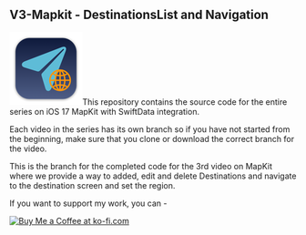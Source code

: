 ## V3-Mapkit - DestinationsList and Navigation

![mac128](Images/mac128.png)This repository contains the source code for the entire series on iOS 17 MapKit with SwiftData integration.

Each video in the series has its own branch so if you have not started from the beginning, make sure that you clone or download the correct branch for the video.

This is the branch for the completed code for the 3rd video on MapKit where we provide a way to added, edit and delete Destinations and navigate to the destination screen and set the region.

If you want to support my work, you can - </br>

<a href='https://ko-fi.com/Z8Z22WRVG' target='_blank'><img height='36' style='border:0px;height:36px;' src='https://cdn.ko-fi.com/cdn/kofi3.png?v=2' border='0' alt='Buy Me a Coffee at ko-fi.com' /></a>


